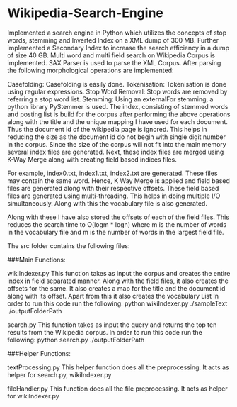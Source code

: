 # Wikipedia-Search-Engine
Implemented a search engine in Python which utilizes the concepts of stop words, stemming and Inverted Index on a XML dump of 300 MB. Further implemented a Secondary Index to increase the search efficiency in a dump of size 40 GB.
Multi word and multi field search on Wikipedia Corpus is implemented. SAX Parser is used to parse the XML Corpus. After parsing the following morphological operations are implemented:

Casefolding: Casefolding is easily done.
Tokenisation: Tokenisation is done using regular expressions.
Stop Word Removal: Stop words are removed by referring a stop word list.
Stemming: Using an externalFor stemming, a python library PyStemmer is used.
The index, consisting of stemmed words and posting list is build for the corpus after performing the above operations along with the title and the unique mapping I have used for each document. Thus the document id of the wikipedia page is ignored. This helps in reducing the size as the document id do not begin with single digit number in the corpus. Since the size of the corpus will not fit into the main memory several index files are generated. Next, these index files are merged using K-Way Merge along with creating field based indices files.

For example, index0.txt, index1.txt, index2.txt are generated. These files may contain the same word. Hence, K Way Merge is applied and field based files are generated along with their respective offsets. These field based files are generated using multi-threading. This helps in doing multiple I/O simultaneously. Along with this the vocabulary file is also generated.

Along with these I have also stored the offsets of each of the field files. This reduces the search time to O(logm * logn) where m is the number of words in the vocabulary file and m is the number of words in the largest field file.

The src folder contains the following files:

###Main Functions:

wikiIndexer.py This function takes as input the corpus and creates the entire index in field separated manner. Along with the field files, it also creates the offsets for the same. It also creates a map for the title and the document id along with its offset. Apart from this it also creates the vocabulary List
In order to run this code run the following: python wikiIndexer.py ./sampleText ./outputFolderPath

search.py This function takes as input the query and returns the top ten results from the Wikipedia corpus.
In order to run this code run the following: python search.py ./outputFolderPath

###Helper Functions:

textProcessing.py This helper function does all the preprocessing. It acts as helper for search.py, wikiIndexer.py

fileHandler.py This function does all the file preprocessing. It acts as helper for wikiIndexer.py
